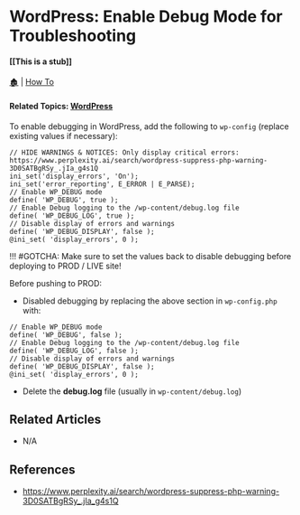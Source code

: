 # WordPress: Enable Debug Mode for Troubleshooting

####  [[This is a stub]]

[🏚️](../README.md) | [How To](/how-to/index.md)

#### Related Topics: [WordPress](/wp/wordpress.md)

To enable debugging in WordPress, add the following to `wp-config` (replace existing values if necessary):

```
// HIDE WARNINGS & NOTICES: Only display critical errors: https://www.perplexity.ai/search/wordpress-suppress-php-warning-3D0SATBgRSy_.jIa_g4s1Q
ini_set('display_errors', 'On');
ini_set('error_reporting', E_ERROR | E_PARSE);
// Enable WP_DEBUG mode
define( 'WP_DEBUG', true );
// Enable Debug logging to the /wp-content/debug.log file
define( 'WP_DEBUG_LOG', true );
// Disable display of errors and warnings
define( 'WP_DEBUG_DISPLAY', false );
@ini_set( 'display_errors', 0 );
```

!!! #GOTCHA: Make sure to set the values back to disable debugging before deploying to PROD / LIVE site!

Before pushing to PROD:

- Disabled debugging by replacing the above section in `wp-config.php` with:

```
// Enable WP_DEBUG mode
define( 'WP_DEBUG', false );
// Enable Debug logging to the /wp-content/debug.log file
define( 'WP_DEBUG_LOG', false );
// Disable display of errors and warnings
define( 'WP_DEBUG_DISPLAY', false );
@ini_set( 'display_errors', 0 );
```

- Delete the **debug.log** file (usually in `wp-content/debug.log`)

## Related Articles

- N/A


## References

- https://www.perplexity.ai/search/wordpress-suppress-php-warning-3D0SATBgRSy_.jIa_g4s1Q